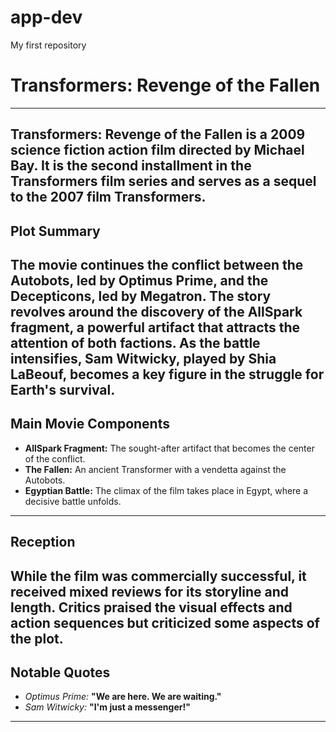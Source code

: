 # app-dev
My first repository

# Transformers: Revenge of the Fallen
---
**Transformers: Revenge of the Fallen** is a 2009 science fiction action film directed by Michael Bay. It is the second installment in the Transformers film series and serves as a sequel to the 2007 film Transformers.
---
## Plot Summary
The movie continues the conflict between the Autobots, led by Optimus Prime, and the Decepticons, led by Megatron. The story revolves around the discovery of the AllSpark fragment, a powerful artifact that attracts the attention of both factions. As the battle intensifies, Sam Witwicky, played by Shia LaBeouf, becomes a key figure in the struggle for Earth's survival.
---
## Main Movie Components
- **AllSpark Fragment:** The sought-after artifact that becomes the center of the conflict.
- **The Fallen:** An ancient Transformer with a vendetta against the Autobots.
- **Egyptian Battle:** The climax of the film takes place in Egypt, where a decisive battle unfolds.
---
## Reception
While the film was commercially successful, it received mixed reviews for its storyline and length. Critics praised the visual effects and action sequences but criticized some aspects of the plot.
---
## Notable Quotes
- *Optimus Prime:* **"We are here. We are waiting."**
- *Sam Witwicky:* **"I'm just a messenger!"**
---
